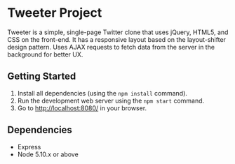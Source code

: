 # Tweeter Project

Tweeter is a simple, single-page Twitter clone that uses jQuery, HTML5, and CSS on the front-end. It has a responsive layout based on the layout-shifter design pattern. Uses AJAX requests to fetch data from the server in the background for better UX.

## Getting Started

1. Install all dependencies (using the `npm install` command).
2. Run the development web server using the `npm start` command.
3. Go to <http://localhost:8080/> in your browser.

## Dependencies

- Express
- Node 5.10.x or above


